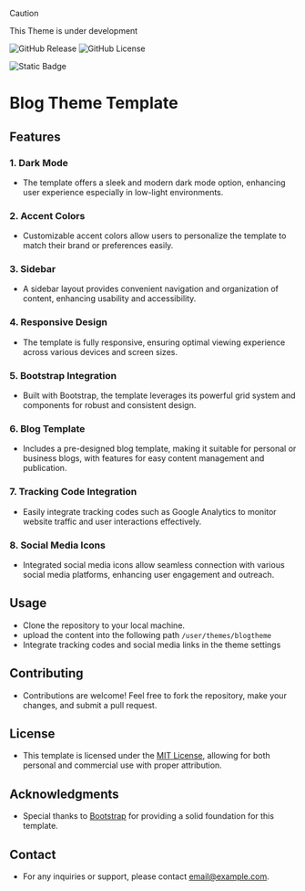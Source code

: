 > [!CAUTION]
> This Theme is under development


![GitHub Release](https://img.shields.io/github/v/release/cheinisch/BlogTheme-GRAV?style=for-the-badge&include_prereleases&display_name=release&logo=github&color=purple) ![GitHub License](https://img.shields.io/github/license/cheinisch/BlogTheme-GRAV?style=for-the-badge)

![Static Badge](https://img.shields.io/badge/Version_5.3.2-bootstrap?link=https%3A%2F%2Fgetbootstrap.com&style=for-the-badge&logo=bootstrap&logoColor=white&color=blue) 


# Blog Theme Template

## Features

### 1. Dark Mode
- The template offers a sleek and modern dark mode option, enhancing user experience especially in low-light environments.

### 2. Accent Colors
- Customizable accent colors allow users to personalize the template to match their brand or preferences easily.

### 3. Sidebar
- A sidebar layout provides convenient navigation and organization of content, enhancing usability and accessibility.

### 4. Responsive Design
- The template is fully responsive, ensuring optimal viewing experience across various devices and screen sizes.

### 5. Bootstrap Integration
- Built with Bootstrap, the template leverages its powerful grid system and components for robust and consistent design.

### 6. Blog Template
- Includes a pre-designed blog template, making it suitable for personal or business blogs, with features for easy content management and publication.

### 7. Tracking Code Integration
- Easily integrate tracking codes such as Google Analytics to monitor website traffic and user interactions effectively.

### 8. Social Media Icons
- Integrated social media icons allow seamless connection with various social media platforms, enhancing user engagement and outreach.

## Usage
- Clone the repository to your local machine.
- upload the content into the following path `/user/themes/blogtheme`
- Integrate tracking codes and social media links in the theme settings

## Contributing
- Contributions are welcome! Feel free to fork the repository, make your changes, and submit a pull request.

## License
- This template is licensed under the [MIT License](link-to-license), allowing for both personal and commercial use with proper attribution.

## Acknowledgments
- Special thanks to [Bootstrap](https://getbootstrap.com/) for providing a solid foundation for this template.

## Contact
- For any inquiries or support, please contact [email@example.com](mailto:email@example.com).
